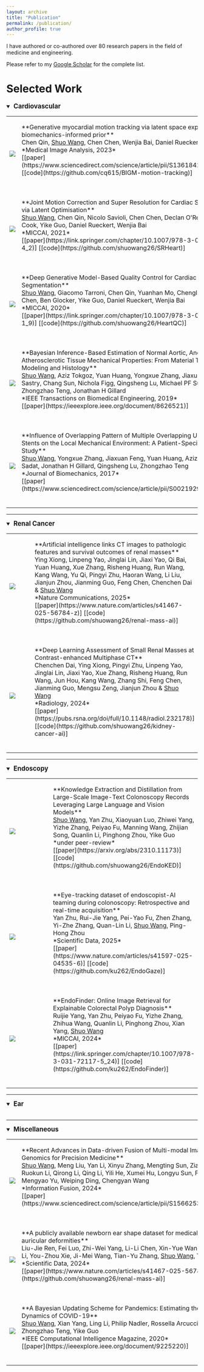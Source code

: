 ```yaml
---
layout: archive
title: "Publication"
permalink: /publication/
author_profile: true
---
```


I have authored or co-authored over 80 research papers in the field of medicine and engineering.

Please refer to my [Google Scholar](https://scholar.google.co.uk/citations?hl=en&user=mAhTSxcAAAAJ&view_op=list_works&sortby=pubdate) for the complete list.

# Selected Work

<details open markdown=1>
<summary><span style="font-weight: bold; font-size: 1.2em;">&nbsp;Cardiovascular </span></summary>
<table>
	<tr>
	    <td width="40%"><img  src="{{ base_path }}/images/papers/2023-MIA-Gen.png"></td>
	    <td width="60%"><p markdown="1">**Generative myocardial motion tracking via latent space exploration with biomechanics-informed prior**<br>
      Chen Qin, <u>Shuo Wang</u>, Chen Chen, Wenjia Bai, Daniel Rueckert <br>
      *Medical Image Analysis, 2023* <br>
      [[paper](https://www.sciencedirect.com/science/article/pii/S1361841522003103)] [[code](https://github.com/cq615/BIGM-motion-tracking)] <br>
      <br>
      </p></td>
	</tr>
  <tr>
	    <td width="40%"><img  src="{{ base_path }}/images/papers/2021-MICCAI-heartSR.png"></td>
	    <td width="60%"><p markdown="1">**Joint Motion Correction and Super Resolution for Cardiac Segmentation via Latent Optimisation**<br>
      <u>Shuo Wang</u>, Chen Qin, Nicolo Savioli, Chen Chen, Declan O'Regan, Stuart Cook, Yike Guo, Daniel Rueckert, Wenjia Bai <br>
      *MICCAI, 2021* <br>
      [[paper](https://link.springer.com/chapter/10.1007/978-3-030-87199-4_2)] [[code](https://github.com/shuowang26/SRHeart)] <br>
      <br>
      </p></td>
	</tr>
  <tr>
	    <td width="40%"><img  src="{{ base_path }}/images/papers/2020-MICCAI-heartQC.png"></td>
	    <td width="60%"><p markdown="1">**Deep Generative Model-Based Quality Control for Cardiac MRI Segmentation**<br>
      <u>Shuo Wang</u>, Giacomo Tarroni, Chen Qin, Yuanhan Mo, Chengliang Dai, Chen Chen, Ben Glocker, Yike Guo, Daniel Rueckert, Wenjia Bai <br>
      *MICCAI, 2020* <br>
      [[paper](https://link.springer.com/chapter/10.1007/978-3-030-59719-1_9)] [[code](https://github.com/shuowang26/HeartQC)] <br>
      <br>
      </p></td>
	</tr>
  <tr>
      <td width="40%"><img  src="{{ base_path }}/images/papers/2019-TBME-Bayes.gif"></td>
      <td width="60%"><p markdown="1">**Bayesian Inference-Based Estimation of Normal Aortic, Aneurysmal and Atherosclerotic Tissue Mechanical Properties: From Material Testing, Modeling and Histology**<br>
      <u>Shuo Wang</u>, Aziz Tokgoz, Yuan Huang, Yongxue Zhang, Jiaxuan Feng, Priya Sastry, Chang Sun, Nichola Figg, Qingsheng Lu, Michael PF Sutcliffe, Zhongzhao Teng, Jonathan H Gillard <br>
      *IEEE Transactions on Biomedical Engineering, 2019* <br>
      [[paper](https://ieeexplore.ieee.org/document/8626521)] <br>
      <br>
      </p></td>
  </tr>
  <tr>
      <td width="40%"><img  src="{{ base_path }}/images/papers/2017-JB-MOUS.jpg"></td>
      <td width="60%"><p markdown="1">**Influence of Overlapping Pattern of Multiple Overlapping Uncovered Stents on the Local Mechanical Environment: A Patient-Specific Parameter Study**<br>
      <u>Shuo Wang</u>, Yongxue Zhang, Jiaxuan Feng, Yuan Huang, Aziz Tokgoz, Umar Sadat, Jonathan H Gillard, Qingsheng Lu, Zhongzhao Teng   <br>
      *Journal of Biomechanics, 2017* <br>
      [[paper](https://www.sciencedirect.com/science/article/pii/S0021929017303585)] <br>
      <br>
      </p></td>
  </tr>
</table>
</details>

---

<details open markdown=1>
<summary><span style="font-weight: bold; font-size: 1.2em;">&nbsp;Renal Cancer </span></summary>
<table>
	<tr>
	    <td width="40%"><img  src="{{ base_path }}/images/papers/2025-NC-renal.png"></td>
	    <td width="60%"><p markdown="1">**Artificial intelligence links CT images to pathologic features and survival outcomes of renal masses**<br>
      Ying Xiong, Linpeng Yao, Jinglai Lin, Jiaxi Yao, Qi Bai, Yuan Huang, Xue Zhang, Risheng Huang, Run Wang, Kang Wang, Yu Qi, Pingyi Zhu, Haoran Wang, Li Liu, Jianjun Zhou, Jianming Guo, Feng Chen, Chenchen Dai & <u>Shuo Wang</u> <br>
      *Nature Communications, 2025* <br>
      [[paper](https://www.nature.com/articles/s41467-025-56784-z)] [[code](https://github.com/shuowang26/renal-mass-ai)] <br>
      <br>
      </p></td>
	</tr>
  <tr>
	    <td width="40%"><img  src="{{ base_path }}/images/papers/2024-rad-renal.png"></td>
	    <td width="60%"><p markdown="1">**Deep Learning Assessment of Small Renal Masses at Contrast-enhanced Multiphase CT**<br>
      Chenchen Dai, Ying Xiong, Pingyi Zhu, Linpeng Yao, Jinglai Lin, Jiaxi Yao, Xue Zhang, Risheng Huang, Run Wang, Jun Hou, Kang Wang, Zhang Shi, Feng Chen, Jianming Guo, Mengsu Zeng, Jianjun Zhou & <u>Shuo Wang</u> <br>
      *Radiology, 2024* <br>
      [[paper](https://pubs.rsna.org/doi/full/10.1148/radiol.232178)] [[code](https://github.com/shuowang26/kidney-cancer-ai)] <br>
      <br>
      </p></td>
	</tr>
</table>
</details>

---

<details open markdown=1>
<summary><span style="font-weight: bold; font-size: 1.2em;">&nbsp;Endoscopy </span></summary>
<table>
  <tr>
      <td width="40%"><img  src="{{ base_path }}/images/papers/2023-EndoKED.png"></td>
      <td width="60%"><p markdown="1">**Knowledge Extraction and Distillation from Large-Scale Image-Text Colonoscopy Records Leveraging Large Language and Vision Models**<br>
      <u>Shuo Wang</u>, Yan Zhu, Xiaoyuan Luo, Zhiwei Yang, Yizhe Zhang, Peiyao Fu, Manning Wang, Zhijian Song, Quanlin Li, Pinghong Zhou, Yike Guo <br>
      *under peer-review*  <br>
      [[paper](https://arxiv.org/abs/2310.11173)] [[code](https://github.com/shuowang26/EndoKED)] <br>
      <br>
      </p></td>
  </tr>
	<tr>
	    <td width="40%"><img  src="{{ base_path }}/images/dataset-EndoGaze.png"></td>
	    <td width="60%"><p markdown="1">**Eye-tracking dataset of endoscopist-AI teaming during colonoscopy: Retrospective and real-time acquisition**<br>
      Yan Zhu, Rui-Jie Yang, Pei-Yao Fu, Zhen Zhang, Yi-Zhe Zhang, Quan-Lin Li, <u>Shuo Wang</u>, Ping-Hong Zhou <br>
      *Scientific Data, 2025* <br>
      [[paper](https://www.nature.com/articles/s41597-025-04535-6)] [[code](https://github.com/ku262/EndoGaze)] <br>
      <br>
      </p></td>
	</tr>
  <tr>
	    <td width="40%"><img  src="{{ base_path }}/images/papers/2024-MICCAI-Endofinder.png"></td>
	    <td width="60%"><p markdown="1">**EndoFinder: Online Image Retrieval for Explainable Colorectal Polyp Diagnosis**<br>
      Ruijie Yang, Yan Zhu, Peiyao Fu, Yizhe Zhang, Zhihua Wang, Quanlin Li, Pinghong Zhou, Xian Yang, <u>Shuo Wang</u> <br>
      *MICCAI, 2024* <br>
      [[paper](https://link.springer.com/chapter/10.1007/978-3-031-72117-5_24)] [[code](https://github.com/ku262/EndoFinder)] <br>
      <br>
      </p></td>
	</tr>
</table>
</details>

---

<details open markdown=1>
<summary><span style="font-weight: bold; font-size: 1.2em;">&nbsp;Ear </span></summary>
<table>
</table>
</details>

---

<details open markdown=1>
<summary><span style="font-weight: bold; font-size: 1.2em;">&nbsp;Miscellaneous </span></summary>
<table>
	<tr>
	    <td width="40%"><img  src="{{ base_path }}/images/papers/2024-IF-review.jpg"></td>
	    <td width="60%"><p markdown="1">**Recent Advances in Data-driven Fusion of Multi-modal Imaging and Genomics for Precision Medicine**<br>
      <u>Shuo Wang</u>, Meng Liu, Yan Li, Xinyu Zhang, Mengting Sun, Zian Wang, Ruokun Li, Qirong Li, Qing Li, Yili He, Xumei Hu, Longyu Sun, Fuhua Yan, Mengyao Yu, Weiping Ding, Chengyan Wang <br>
      *Information Fusion, 2024* <br>
      [[paper](https://www.sciencedirect.com/science/article/pii/S1566253524005165)] <br>
      <br>
      </p></td>
	</tr>
	<tr>
	    <td width="40%"><img  src="{{ base_path }}/images/dataset-BabyEar4k.png"></td>
	    <td width="60%"><p markdown="1">**A publicly available newborn ear shape dataset for medical diagnosis of auricular deformities**<br>
      Liu-Jie Ren, Fei Luo, Zhi-Wei Yang, Li-Li Chen, Xin-Yue Wang, Chen-Long Li, You-Zhou Xie, Ji-Mei Wang, Tian-Yu Zhang, <u>Shuo Wang</u>, Yao-Yao Fu <br>
      *Scientific Data, 2024* <br>
      [[paper](https://www.nature.com/articles/s41467-025-56784-z)] [[code](https://github.com/shuowang26/renal-mass-ai)] <br>
      <br>
      </p></td>
	</tr>
  <tr>
      <td width="40%"><img  src="{{ base_path }}/images/papers/2020-CIM-covid.gif"></td>
      <td width="60%"><p markdown="1">**A Bayesian Updating Scheme for Pandemics: Estimating the Infection Dynamics of COVID-19**<br>
      <u>Shuo Wang</u>, Xian Yang, Ling Li, Philip Nadler, Rossella Arcucci, Yuan Huang, Zhongzhao Teng, Yike Guo <br>
      *IEEE Computational Intelligence Magazine, 2020* <br>
      [[paper](https://ieeexplore.ieee.org/document/9225220)] <br>
      <br>
      </p></td>
  </tr>
</table>
</details>
